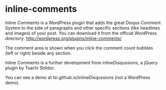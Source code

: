 inline-comments
===============

Inline Comments is a WordPress plugin that adds the great Disqus Comment System to the side of paragraphs and other specific sections (like headlines and images) of your post. You can download it from the official WordPress directory: http://wordpress.org/plugins/inline-comments/

The comment area is shown when you click the comment count bubbles (left or right) beside any section.

Inline Comments is a further development from inlineDisqussions, a jQuery plugin by Tsachi Shlidor.

You can see a demo at tsi.github.io/inlineDisqussions (not a WordPress demo).